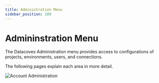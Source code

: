 ```yaml
---
title: Administration Menu
sidebar_position: 109
---
```

# Admininstration Menu

The Datacoves Administration menu provides access to configurations of projects, environments, users, and connections.

The following pages explain each area in more detail.

![Account Administration](./assets/menu_admin.gif)
